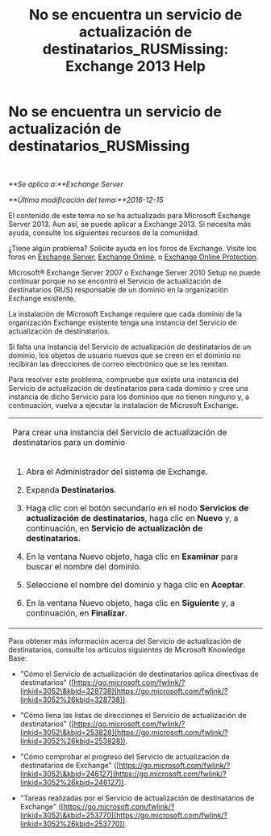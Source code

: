 ﻿---
title: 'No se encuentra un servicio de actualización de destinatarios_RUSMissing: Exchange 2013 Help'
TOCTitle: No se encuentra un servicio de actualización de destinatarios_RUSMissing
ms:assetid: 920fbf51-d5e4-4ac6-869f-7f1c5d9a3024
ms:mtpsurl: https://technet.microsoft.com/es-es/library/ms.exch.setupreadiness.rusmissing(v=EXCHG.150)
ms:contentKeyID: 48268420
ms.date: 04/23/2018
mtps_version: v=EXCHG.150
ms.translationtype: HT
---

# No se encuentra un servicio de actualización de destinatarios\_RUSMissing

 

_**Se aplica a:**Exchange Server_

_**Última modificación del tema:**2016-12-15_

El contenido de este tema no se ha actualizado para Microsoft Exchange Server 2013. Aun así, se puede aplicar a Exchange 2013. Si necesita más ayuda, consulte los siguientes recursos de la comunidad.

¿Tiene algún problema? Solicite ayuda en los foros de Exchange. Visite los foros en [Exchange Server](https://go.microsoft.com/fwlink/p/?linkid=60612), [Exchange Online](https://go.microsoft.com/fwlink/p/?linkid=267542), o [Exchange Online Protection](https://go.microsoft.com/fwlink/p/?linkid=285351).

Microsoft® Exchange Server 2007 o Exchange Server 2010 Setup no puede continuar porque no se encontró el Servicio de actualización de destinatarios (RUS) responsable de un dominio en la organización Exchange existente.

La instalación de Microsoft Exchange requiere que cada dominio de la organización Exchange existente tenga una instancia del Servicio de actualización de destinatarios.

Si falta una instancia del Servicio de actualización de destinatarios de un dominio, los objetos de usuario nuevos que se creen en el dominio no recibirán las direcciones de correo electrónico que se les remitan.

Para resolver este problema, compruebe que existe una instancia del Servicio de actualización de destinatarios para cada dominio y cree una instancia de dicho Servicio para los dominios que no tienen ninguno y, a continuación, vuelva a ejecutar la instalación de Microsoft Exchange.


<table>
<colgroup>
<col style="width: 100%" />
</colgroup>
<tbody>
<tr class="odd">
<td><p>Para crear una instancia del Servicio de actualización de destinatarios para un dominio</p></td>
</tr>
<tr class="even">
<td><ol>
<li><p>Abra el Administrador del sistema de Exchange.</p></li>
<li><p>Expanda <strong>Destinatarios</strong>.</p></li>
<li><p>Haga clic con el botón secundario en el nodo <strong>Servicios de actualización de destinatarios</strong>, haga clic en <strong>Nuevo</strong> y, a continuación, en <strong>Servicio de actualización de destinatarios.</strong></p></li>
<li><p>En la ventana Nuevo objeto, haga clic en <strong>Examinar</strong> para buscar el nombre del dominio.</p></li>
<li><p>Seleccione el nombre del dominio y haga clic en <strong>Aceptar</strong>.</p></li>
<li><p>En la ventana Nuevo objeto, haga clic en <strong>Siguiente</strong> y, a continuación, en <strong>Finalizar</strong>.</p></li>
</ol></td>
</tr>
</tbody>
</table>


Para obtener más información acerca del Servicio de actualización de destinatarios, consulte los artículos siguientes de Microsoft Knowledge Base:

  - "Cómo el Servicio de actualización de destinatarios aplica directivas de destinatarios" ([https://go.microsoft.com/fwlink/?linkid=3052\&kbid=328738](https://go.microsoft.com/fwlink/?linkid=3052%26kbid=328738)).

  - "Cómo llena las listas de direcciones el Servicio de actualización de destinatarios" ([https://go.microsoft.com/fwlink/?linkid=3052\&kbid=253828](https://go.microsoft.com/fwlink/?linkid=3052%26kbid=253828)).

  - "Cómo comprobar el progreso del Servicio de actualización de destinatarios de Exchange" ([https://go.microsoft.com/fwlink/?linkid=3052\&kbid=246127](https://go.microsoft.com/fwlink/?linkid=3052%26kbid=246127)).

  - "Tareas realizadas por el Servicio de actualización de destinatarios de Exchange" ([https://go.microsoft.com/fwlink/?linkid=3052\&kbid=253770](https://go.microsoft.com/fwlink/?linkid=3052%26kbid=253770)).

